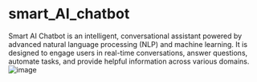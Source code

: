# smart_AI_chatbot
Smart AI Chatbot is an intelligent, conversational assistant powered by advanced natural language processing (NLP) and machine learning. It is designed to engage users in real-time conversations, answer questions, automate tasks, and provide helpful information across various domains.
![image](https://github.com/user-attachments/assets/3df38106-8243-43aa-b327-1a307a2a054a)
